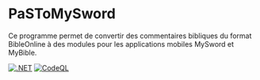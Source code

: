 # PaSToMySword

Ce programme permet de convertir des commentaires bibliques du format BibleOnline à des modules pour les applications mobiles MySword et MyBible.

[![.NET](https://github.com/FabriceMaillefer/PaSToMySword/actions/workflows/dotnet.yml/badge.svg)](https://github.com/FabriceMaillefer/PaSToMySword/actions/workflows/dotnet.yml)
[![CodeQL](https://github.com/FabriceMaillefer/PaSToMySword/actions/workflows/codeql-analysis.yml/badge.svg)](https://github.com/FabriceMaillefer/PaSToMySword/actions/workflows/codeql-analysis.yml)
